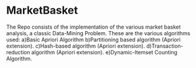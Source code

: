 MarketBasket
============
The Repo consists of the implementation of the various market basket analysis, a classic Data-Mining Problem.
These are the various algorithms used:
a)Basic Apriori Algorithm
b)Partitioning based algorithm (Apriori extension).
c)Hash-based algorithm (Apriori extension).
d)Transaction-reduction algorithm (Apriori extension).
e)Dynamic-Itemset Counting Algorithm.
